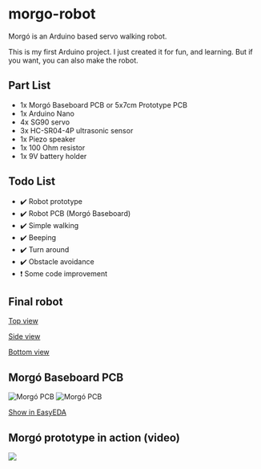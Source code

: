 # morgo-robot
Morgó is an Arduino based servo walking robot.

This is my first Arduino project. I just created it for fun, and learning. But if you want, you can also make the robot.

## Part List
- 1x Morgó Baseboard PCB or 5x7cm Prototype PCB
- 1x Arduino Nano
- 4x SG90 servo
- 3x HC-SR04-4P ultrasonic sensor
- 1x Piezo speaker
- 1x 100 Ohm resistor
- 1x 9V battery holder

## Todo List
- :heavy_check_mark: Robot prototype
- :heavy_check_mark: Robot PCB (Morgó Baseboard)
- :heavy_check_mark: Simple walking
- :heavy_check_mark: Beeping
- :heavy_check_mark: Turn around
- :heavy_check_mark: Obstacle avoidance
- :heavy_exclamation_mark: Some code improvement

## Final robot
[Top view](https://i.ibb.co/qrJdfvK/DSC02855.jpg)

[Side view](https://i.ibb.co/s5TP9HP/DSC02861.jpg)

[Bottom view](https://i.ibb.co/N9YCXnr/DSC02850.jpg)

## Morgó Baseboard PCB
![Morgó PCB](https://i.ibb.co/vdwhfys/morg-pcb-render.jpg)
![Morgó PCB](https://i.ibb.co/SQcDwnK/morgo-pcb.png)

[Show in EasyEDA](https://easyeda.com/editor#id=|d3472d13615d43efb4ab0998634fb5ee)

## Morgó prototype in action (video)
[![](http://img.youtube.com/vi/fhtldUSOp_k/0.jpg)](http://www.youtube.com/watch?v=fhtldUSOp_k "Morgó in action")
